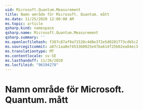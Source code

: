 ```yaml
---
uid: Microsoft.Quantum.Measurement
title: Namn område för Microsoft. Quantum. mått
ms.date: 11/25/2020 12:00:00 AM
ms.topic: article
qsharp.kind: namespace
qsharp.name: Microsoft.Quantum.Measurement
qsharp.summary: ''
ms.openlocfilehash: f387c87af9a71528c4d8e372e5d0201773cdb5c2
ms.sourcegitcommit: a87c1aa8e7453360025e47ba614f25b02ea84ec3
ms.translationtype: MT
ms.contentlocale: sv-SE
ms.lasthandoff: 11/26/2020
ms.locfileid: "96194278"
---
```

# <a name="microsoftquantummeasurement-namespace"></a>Namn område för Microsoft. Quantum. mått



